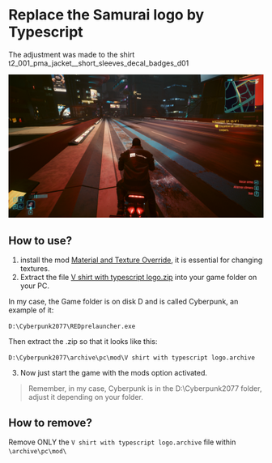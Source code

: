 # Replace the Samurai logo by Typescript

The adjustment was made to the shirt t2_001_pma_jacket__short_sleeves_decal_badges_d01

![docs/tshirt.png](docs/tshirt.png)

## How to use?

1. install the mod [Material and Texture Override](https://www.nexusmods.com/cyberpunk2077/mods/5266), it is essential for changing textures.
2. Extract the file [V shirt with typescript logo.zip](V%20shirt%20with%20typescript%20logo.zip) into your game folder on your PC.



In my case, the Game folder is on disk D and is called Cyberpunk, an example of it:

```D:\Cyberpunk2077\REDprelauncher.exe```

Then extract the .zip so that it looks like this:

```D:\Cyberpunk2077\archive\pc\mod\V shirt with typescript logo.archive```

3. Now just start the game with the mods option activated.

> Remember, in my case, Cyberpunk is in the D:\Cyberpunk2077 folder, adjust it depending on your folder.

## How to remove?

Remove ONLY the `V shirt with typescript logo.archive` file within `\archive\pc\mod\`